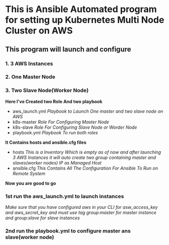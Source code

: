 # This is Ansible Automated program for setting up Kubernetes Multi Node Cluster on AWS 
## This program will launch and configure
### 1. 3 AWS Instances
### 2. One Master Node
### 3. Two Slave Node(Worker Node)

**Here I've Created two Role And two playbook**
* aws_launch.yml *Playbook to Launch One master and two slave node on AWS*
* k8s-master *Role For Configuring Master Node*
* k8s-slave *Role For Configuring Slave Node or Worder Node*
* playbook.yml *Playbook To run both roles*

**It Contains hosts and ansible.cfg files**
* hosts *This is a Inventory Which is empty as of now and after launching 3 AWS Instances it will auto create two group containing master and slaves(worker nodes) IP as Managed Host*
* ansible.cfg *This Contains All The Configuration For Ansible To Run on Remote System*


**Now you are good to go**

### 1st run the aws_launch.yml to launch instances 
*Make sure that you have configured aws in your CLI for asw_access_key and aws_secret_key*
*and must use tag group:master for master instance and group:slave for slave instances*
### 2nd run the playbook.yml to configure master ans slave(worker node)
